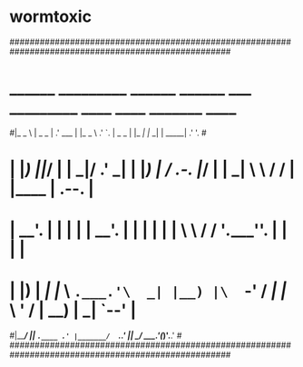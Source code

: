 # wormtoxic
####################################################################################################
# ______   _________    ______   ______      ___    _________   ____   ____   _______       ____   # 
#|_   _ \ |  _   _  | .' ___  | |_   _ \   .'   `. |  _   _  | |_  _| |_  _| |  _____|    .'    '. # 
# | |_) ||_/ | | \_|/ .'   \_|   | |_) | /  .-.  \|_/ | | \_|   \ \   / /   | |____     |  .--.  | #
# |  __'.    | |    | |          |  __'. | |   | |    | |        \ \ / /    '_.____''.  | |    | | #
# | |__) |  _| |_   \ `.___.'\  _| |__) |\  `-'  /   _| |_        \ ' /     | \____) | _|  `--'  | #
#|_______/  |_____|   `.____ .' |_______/  `.___.'   |_____|        \_/       \______.'(_)'.____.' #
####################################################################################################
